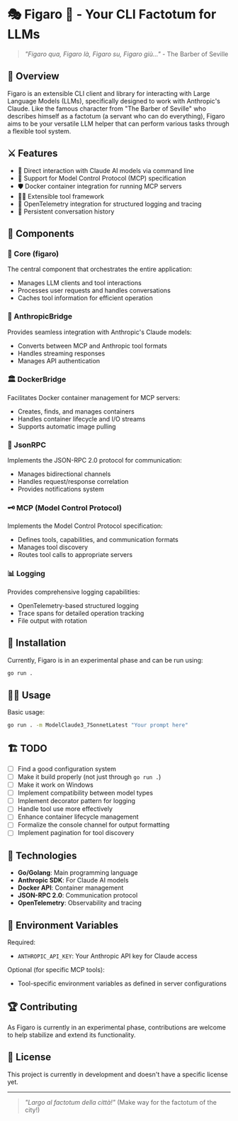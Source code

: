 # 🎭 Figaro 🎵 - Your CLI Factotum for LLMs

> *"Figaro qua, Figaro là, Figaro su, Figaro giù..."* - The Barber of Seville

## 🏰 Overview

Figaro is an extensible CLI client and library for interacting with Large Language Models (LLMs), specifically designed to work with Anthropic's Claude. Like the famous character from "The Barber of Seville" who describes himself as a factotum (a servant who can do everything), Figaro aims to be your versatile LLM helper that can perform various tasks through a flexible tool system.

## ⚔️ Features

- 🤴 Direct interaction with Claude AI models via command line
- 🏹 Support for Model Control Protocol (MCP) specification
- 🛡️ Docker container integration for running MCP servers
- 🧙‍♂️ Extensible tool framework 
- 🏺 OpenTelemetry integration for structured logging and tracing
- 👑 Persistent conversation history

## 🧩 Components

### 🎻 Core (figaro)

The central component that orchestrates the entire application:
- Manages LLM clients and tool interactions
- Processes user requests and handles conversations
- Caches tool information for efficient operation

### 🎪 AnthropicBridge

Provides seamless integration with Anthropic's Claude models:
- Converts between MCP and Anthropic tool formats
- Handles streaming responses
- Manages API authentication

### 🏛️ DockerBridge

Facilitates Docker container management for MCP servers:
- Creates, finds, and manages containers
- Handles container lifecycle and I/O streams
- Supports automatic image pulling

### 📜 JsonRPC

Implements the JSON-RPC 2.0 protocol for communication:
- Manages bidirectional channels
- Handles request/response correlation
- Provides notifications system

### 🗝️ MCP (Model Control Protocol)

Implements the Model Control Protocol specification:
- Defines tools, capabilities, and communication formats
- Manages tool discovery
- Routes tool calls to appropriate servers

### 📊 Logging

Provides comprehensive logging capabilities:
- OpenTelemetry-based structured logging
- Trace spans for detailed operation tracking
- File output with rotation

## 🧪 Installation

Currently, Figaro is in an experimental phase and can be run using:

```bash
go run .
```

## 🧙‍♂️ Usage

Basic usage:

```bash
go run . -m ModelClaude3_7SonnetLatest "Your prompt here"
```

## 🏗️ TODO

- [ ] Find a good configuration system
- [ ] Make it build properly (not just through `go run .`)
- [ ] Make it work on Windows
- [ ] Implement compatibility between model types
- [ ] Implement decorator pattern for logging
- [ ] Handle tool use more effectively
- [ ] Enhance container lifecycle management
- [ ] Formalize the console channel for output formatting
- [ ] Implement pagination for tool discovery

## 🔧 Technologies

- **Go/Golang**: Main programming language
- **Anthropic SDK**: For Claude AI models
- **Docker API**: Container management
- **JSON-RPC 2.0**: Communication protocol
- **OpenTelemetry**: Observability and tracing

## 📖 Environment Variables

Required:
- `ANTHROPIC_API_KEY`: Your Anthropic API key for Claude access

Optional (for specific MCP tools):
- Tool-specific environment variables as defined in server configurations

## 🏆 Contributing

As Figaro is currently in an experimental phase, contributions are welcome to help stabilize and extend its functionality.

## 📜 License

This project is currently in development and doesn't have a specific license yet.

---

> *"Largo al factotum della città!"* (Make way for the factotum of the city!)